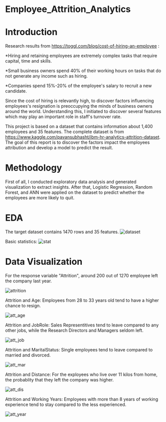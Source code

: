 # Employee_Attrition_Analytics

# Introduction
Research results from https://toggl.com/blog/cost-of-hiring-an-employee :

*Hiring and retaining employees are extremely complex tasks that require capital, time and skills.

*Small business owners spend 40% of their working hours on tasks that do not generate any income such as hiring.

*Companies spend 15%-20% of the employee's salary to recruit a new candidate.

Since the cost of hiring is relevantly high, to discover factors influencing employees's resignation is preoccupying the minds of business owners around the world. Understanding this, I initiated to discover several features which may play an important role in staff's turnover rate.

This project is based on a dataset that contains information about 1,400 employees and 35 features. The complete dataset is from https://www.kaggle.com/pavansubhasht/ibm-hr-analytics-attrition-dataset. The goal of this report is to discover the factors impact the employees attribution and develop a model to predict the result.

# Methodology
First of all, I conducted exploratory data analysis and generated visualization to extract insights. After that, Logistic Regression, Random Forest, and ANN were applied on the dataset to predict whether the employees are more likely to quit.

# EDA
The target dataset contains 1470 rows and 35 features.
![dataset](https://user-images.githubusercontent.com/64850893/107973740-9835e580-6f83-11eb-8747-999eb9f7f5e9.jpg)

Basic statistics:
![stat](https://user-images.githubusercontent.com/64850893/107973793-ac79e280-6f83-11eb-99a8-74b21a6de72a.jpg)

# Data Visualization

For the response variable "Attrition", around 200 out of 1270 employee left the company last year.

![attrition](https://user-images.githubusercontent.com/64850893/107977484-2f516c00-6f89-11eb-820a-727a27bac865.jpg)

Attrition and Age: Employees from 28 to 33 years old tend to have a higher chance to resign.

![att_age](https://user-images.githubusercontent.com/64850893/107977767-abe44a80-6f89-11eb-84ec-68bad187dd55.jpg)

Attrition and JobRole: Sales Representitives tend to leave compared to any other jobs, while the Research Directors and Managers seldom left.

![att_job](https://user-images.githubusercontent.com/64850893/107978159-552b4080-6f8a-11eb-9c83-0ac09882699f.jpg)

Attrition and MaritalStatus: Single employees tend to leave compared to married and divorced.

![att_mar](https://user-images.githubusercontent.com/64850893/107978508-e00c3b00-6f8a-11eb-8ea8-090f8f461351.jpg)

Attrition and Distance: For the exployees who live over 11 kilos from home, the probablity that they left the company was higher.

![att_dis](https://user-images.githubusercontent.com/64850893/107978686-38dbd380-6f8b-11eb-9311-5e46747af222.jpg)

Attrition and Working Years: Employees with more than 8 years of working experience tend to stay compared to the less experienced.

![att_year](https://user-images.githubusercontent.com/64850893/107979323-6412f280-6f8c-11eb-819d-e9e520ea5788.jpg)

